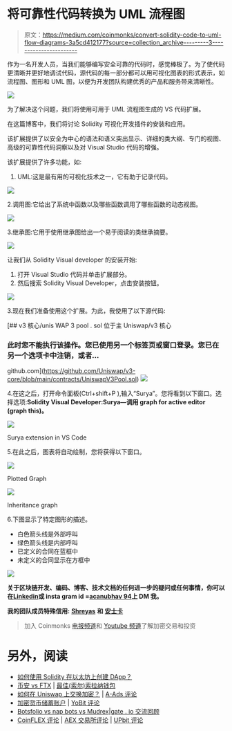 # 将可靠性代码转换为 UML 流程图

> 原文：<https://medium.com/coinmonks/convert-solidity-code-to-uml-flow-diagrams-3a5cd412177?source=collection_archive---------3----------------------->

作为一名开发人员，当我们能够编写安全可靠的代码时，感觉棒极了。为了使代码更清晰并更好地调试代码，源代码的每一部分都可以用可视化图表的形式表示，如流程图、图形和 UML 图，以便为开发团队构建优秀的产品和服务带来清晰性。

![](img/c1534f073f85663ec02ddb37754defee.png)

为了解决这个问题，我们将使用可用于 UML 流程图生成的 VS 代码扩展。

在这篇博客中，我们将讨论 Solidity 可视化开发插件的安装和应用。

该扩展提供了以安全为中心的语法和语义突出显示、详细的类大纲、专门的视图、高级的可靠性代码洞察以及对 Visual Studio 代码的增强。

该扩展提供了许多功能，如:

1.  UML:这是最有用的可视化技术之一，它有助于记录代码。

![](img/db9f59f6f5ce123c0ad6225236fc575c.png)

2.调用图:它给出了系统中函数以及哪些函数调用了哪些函数的动态视图。

![](img/c1534f073f85663ec02ddb37754defee.png)

3.继承图:它用于使用继承图给出一个易于阅读的类继承摘要。

![](img/b48e70e84342a8265e5f38109128aa86.png)

让我们从 Solidity Visual developer 的安装开始:

1.  打开 Visual Studio 代码并单击扩展部分。
2.  然后搜索 Solidity Visual Developer，点击安装按钮。

![](img/5ac39341b3d57df1af35729e627b07a2.png)

3.现在我们准备使用这个扩展。为此，我使用了以下源代码:

[](https://github.com/Uniswap/v3-core/blob/main/contracts/UniswapV3Pool.sol) [## v3 核心/unis WAP 3 pool . sol 位于主 Uniswap/v3 核心

### 此时您不能执行该操作。您已使用另一个标签页或窗口登录。您已在另一个选项卡中注销，或者…

github.com](https://github.com/Uniswap/v3-core/blob/main/contracts/UniswapV3Pool.sol) ![](img/64bbedf8e563265be124f2aecd04e2bd.png)

4.在这之后，打开命令面板(Ctrl+shift+P ),输入“Surya”。您将看到以下窗口。选择选项:**Solidity Visual Developer:Surya—调用 graph for active editor (graph this)。**

![](img/4023e1fa6650bf104edb0e8a0bb4ae30.png)

Surya extension in VS Code

5.在此之后，图表将自动绘制，您将获得以下窗口。

![](img/dd1a6af3f89f74c86dac284c52637c05.png)

Plotted Graph

![](img/f3c11f3fdef4dbeded551dfe5e32fa2f.png)

Inheritance graph

6.下图显示了特定图形的描述。

*   白色箭头线是外部呼叫
*   绿色箭头线是内部呼叫
*   已定义的合同在蓝框中
*   未定义的合同显示在方框中

![](img/b3acd8cbb85bb5b69c7f0bc0cb115bb5.png)

**关于区块链开发、编码、博客、技术文档的任何进一步的疑问或任何事情，你可以在**[**Linkedin**](https://in.linkedin.com/in/anubhav-chaturvedi-a7465a72)**或 insta gram id =**[**acanubhav 94**](http://instagram.com/acanubhav94)**上 DM 我。**

**我的团队成员特殊信用:** [**Shreyas**](https://www.linkedin.com/in/shreyas-patel-5a39a3199/) **和** [**安士卡**](https://www.linkedin.com/in/anshika-yadav-0a69381b7/)

> 加入 Coinmonks [电报频道](https://t.me/coincodecap)和 [Youtube 频道](https://www.youtube.com/c/coinmonks/videos)了解加密交易和投资

# 另外，阅读

*   [如何使用 Solidity 在以太坊上创建 DApp？](https://coincodecap.com/create-a-dapp-on-ethereum-using-solidity)
*   [币安 vs FTX](https://coincodecap.com/binance-vs-ftx) | [最佳(索尔)索拉纳钱包](https://coincodecap.com/solana-wallets)
*   [如何在 Uniswap 上交换加密？](https://coincodecap.com/swap-crypto-on-uniswap) | [A-Ads 评论](https://coincodecap.com/a-ads-review)
*   [加密货币储蓄账户](/coinmonks/cryptocurrency-savings-accounts-be3bc0feffbf) | [YoBit 评论](/coinmonks/yobit-review-175464162c62)
*   [Botsfolio vs nap bots vs Mudrex](/coinmonks/botsfolio-vs-napbots-vs-mudrex-c81344970c02)|[gate . io 交流回顾](/coinmonks/gate-io-exchange-review-61bf87b7078f)
*   [CoinFLEX 评论](https://coincodecap.com/coinflex-review) | [AEX 交易所评论](https://coincodecap.com/aex-exchange-review) | [UPbit 评论](https://coincodecap.com/upbit-review)